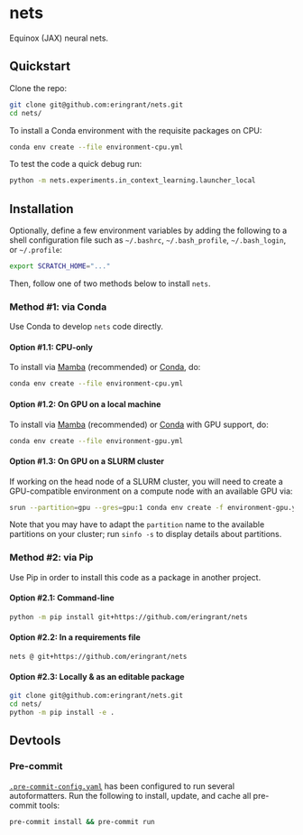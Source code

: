# nets

Equinox (JAX) neural nets.

## Quickstart

Clone the repo:

```sh
git clone git@github.com:eringrant/nets.git
cd nets/
```

To install a Conda environment with the requisite packages on CPU:

```sh
conda env create --file environment-cpu.yml
```

To test the code a quick debug run:

```sh
python -m nets.experiments.in_context_learning.launcher_local
```

## Installation

Optionally, define a few environment variables
by adding the following to a shell configuration file such as
`~/.bashrc`, `~/.bash_profile`, `~/.bash_login`, or `~/.profile`:

```sh
export SCRATCH_HOME="..."
```

Then, follow one of two methods below to install `nets`.

### Method #1: via Conda

Use Conda to develop `nets` code directly.

#### Option #1.1: CPU-only

To install via [Mamba](https://mamba.readthedocs.io/) (recommended)
or [Conda](https://docs.conda.io/), do:

```sh
conda env create --file environment-cpu.yml
```

#### Option #1.2: On GPU on a local machine

To install via [Mamba](https://mamba.readthedocs.io/) (recommended)
or [Conda](https://docs.conda.io/) with GPU support, do:

```sh
conda env create --file environment-gpu.yml
```

#### Option #1.3: On GPU on a SLURM cluster

If working on the head node of a SLURM cluster, you will need
to create a GPU-compatible environment on a compute node with an available GPU via:

```sh
srun --partition=gpu --gres=gpu:1 conda env create -f environment-gpu.yml
```

Note that you may have to adapt the `partition` name to the available partitions on your cluster;
run `sinfo -s` to display details about partitions.

### Method #2: via Pip

Use Pip in order to install this code as a package in another project.

#### Option #2.1: Command-line

```bash
python -m pip install git+https://github.com/eringrant/nets
```

#### Option #2.2: In a requirements file

```
nets @ git+https://github.com/eringrant/nets
```

#### Option #2.3: Locally & as an editable package

```bash
git clone git@github.com:eringrant/nets.git
cd nets/
python -m pip install -e .
```

## Devtools

### Pre-commit

[`.pre-commit-config.yaml`](/.pre-commit-config.yaml) has been configured to run several autoformatters.
Run the following to install, update, and cache all pre-commit tools:

```bash
pre-commit install && pre-commit run
```
